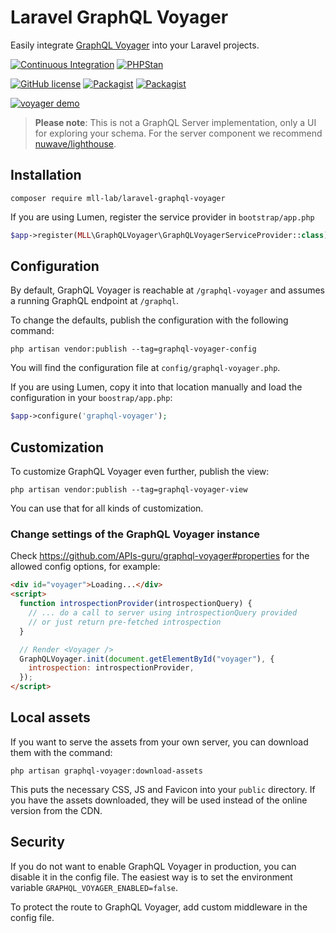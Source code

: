 # Laravel GraphQL Voyager

Easily integrate [GraphQL Voyager](https://github.com/APIs-guru/graphql-voyager) into your Laravel projects.

[![Continuous Integration](https://github.com/mll-lab/laravel-graphql-voyager/workflows/validate/badge.svg)](https://github.com/mll-lab/laravel-graphql-voyager/actions)
[![PHPStan](https://img.shields.io/badge/PHPStan-enabled-brightgreen.svg?style=flat)](https://github.com/phpstan/phpstan)

[![GitHub license](https://img.shields.io/github/license/mll-lab/laravel-graphql-voyager.svg)](https://github.com/mll-lab/laravel-graphql-voyager/blob/master/LICENSE)
[![Packagist](https://img.shields.io/packagist/v/mll-lab/laravel-graphql-voyager.svg)](https://packagist.org/packages/mll-lab/laravel-graphql-voyager)
[![Packagist](https://img.shields.io/packagist/dt/mll-lab/laravel-graphql-voyager.svg)](https://packagist.org/packages/mll-lab/laravel-graphql-voyager)

[![voyager demo](https://github.com/APIs-guru/graphql-voyager/raw/master/docs/demo-gif.gif)](https://apis.guru/graphql-voyager)

> **Please note**: This is not a GraphQL Server implementation, only a UI for exploring your schema.
> For the server component we recommend [nuwave/lighthouse](https://github.com/nuwave/lighthouse).

## Installation

    composer require mll-lab/laravel-graphql-voyager

If you are using Lumen, register the service provider in `bootstrap/app.php`

```php
$app->register(MLL\GraphQLVoyager\GraphQLVoyagerServiceProvider::class);
```

## Configuration

By default, GraphQL Voyager is reachable at `/graphql-voyager`
and assumes a running GraphQL endpoint at `/graphql`.

To change the defaults, publish the configuration with the following command:

    php artisan vendor:publish --tag=graphql-voyager-config

You will find the configuration file at `config/graphql-voyager.php`.

If you are using Lumen, copy it into that location manually and load the configuration
in your `boostrap/app.php`:

```php
$app->configure('graphql-voyager');
```

## Customization

To customize GraphQL Voyager even further, publish the view:

    php artisan vendor:publish --tag=graphql-voyager-view

You can use that for all kinds of customization.

### Change settings of the GraphQL Voyager instance

Check https://github.com/APIs-guru/graphql-voyager#properties for the allowed config options, for example:

```html
<div id="voyager">Loading...</div>
<script>
  function introspectionProvider(introspectionQuery) {
    // ... do a call to server using introspectionQuery provided
    // or just return pre-fetched introspection
  }

  // Render <Voyager />
  GraphQLVoyager.init(document.getElementById("voyager"), {
    introspection: introspectionProvider,
  });
</script>
```

## Local assets

If you want to serve the assets from your own server, you can download them with the command:

    php artisan graphql-voyager:download-assets

This puts the necessary CSS, JS and Favicon into your `public` directory. If you have
the assets downloaded, they will be used instead of the online version from the CDN.

## Security

If you do not want to enable GraphQL Voyager in production, you can disable it in the config file.
The easiest way is to set the environment variable `GRAPHQL_VOYAGER_ENABLED=false`.

To protect the route to GraphQL Voyager, add custom middleware in the config file.
